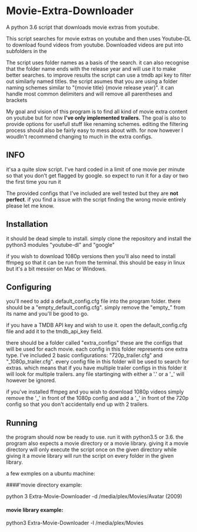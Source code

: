 # Movie-Extra-Downloader
A python 3.6 script that downloads movie extras from youtube.

This script searches for movie extras on youtube and then uses Youtube-DL to download found videos from youtube. 
Downloaded videos are put into subfolders in the 

The script uses folder names as a basis of the search. it can also recognise that the folder name ends with the release
year and will use it to make better searches. to improve results the script can use a tmdb api key to filter out
similarly named titles. the script asumes that you are using a folder naming schemes similar to
"{movie title} {movie release year}". it can handle most common delimiters and will remove all parentheses and brackets 

My goal and vision of this program is to find all kind of movie extra content on youtube but for now **I've only implemented 
trailers.** The goal is also to provide options for usefull stuff like renaming schemes. editing the filtering process
should also be fairly easy to mess about with. for now however I woudln't recommend changing to much in the extra configs.

## INFO

it'sa a quite slow script. I've hard coded in a limit of one movie per minute so that you don't get flagged by google.
so expect to run it for a day or two the first time you run it

The provided configs that I've included are well tested but they are **not perfect**. if you find a issue with the script 
finding the wrong movie entirely please let me know.



## Installation

it should be dead simple to install. simply clone the repository and install the python3 modules "youtube-dl" and "google"

if you wish to download 1080p versions then you'll also need to install ffmpeg so that it can be run from the terminal. 
this should be easy in linux but it's a bit messier on Mac or Windows.

## Configuring

you'll need to add a default_config.cfg file into the program folder. there should be a "empty_default_config.cfg".
simply remove the "empty_" from its name and you'll be good to go.

if you have a TMDB API key and wish to use it. open the default_config.cfg file and add it to the tmdb_api_key field.

 
there should be a folder called "extra_configs" these are the configs that will be used for each movie. each config in 
this folder represents one extra type. I've included 2 basic configurations: "720p_trailer.cfg" and "_1080p_trailer.cfg".
every config file in this folder will be used to search for extras. which means that if you have multiple trailer configs in 
this folder it will look for multiple trailers. any file startinging with either a '.' or a '\_' will however be ignored.

if you've installed ffmpeg and you wish to download 1080p videos simply remove the '_' in front of the 1080p config and 
add a '\_' in front of the 720p config so that you don't accidentally end up with 2 trailers.

## Running

the program should now be ready to use. run it with python3.5 or 3.6. the program also expects a movie directory
or a movie library. 
giving it a movie directory will only execute the script once on the given directory while giving it a movie library will
run the script on every folder in the given library.

a few exmples on a ubuntu machine:

####'movie directory example:

python 3 Extra-Movie-Downloader -d /media/plex/Movies/Avatar (2009)

#### movie library example:

python3 Extra-Movie-Downloader -l /media/plex/Movies
 



